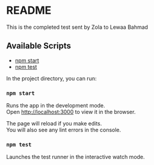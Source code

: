 # README

This is the completed test sent by Zola to Lewaa Bahmad

## Available Scripts

- [npm start](#npm-start)
- [npm test](#npm-test)

In the project directory, you can run:

### `npm start`

Runs the app in the development mode.<br>
Open [http://localhost:3000](http://localhost:3000) to view it in the browser.

The page will reload if you make edits.<br>
You will also see any lint errors in the console.

### `npm test`

Launches the test runner in the interactive watch mode.<br>

